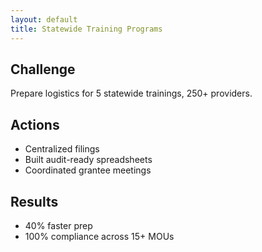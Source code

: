 ```yaml
---
layout: default
title: Statewide Training Programs
---
```


## Challenge
Prepare logistics for 5 statewide trainings, 250+ providers.

## Actions
- Centralized filings
- Built audit-ready spreadsheets
- Coordinated grantee meetings

## Results
- 40% faster prep
- 100% compliance across 15+ MOUs